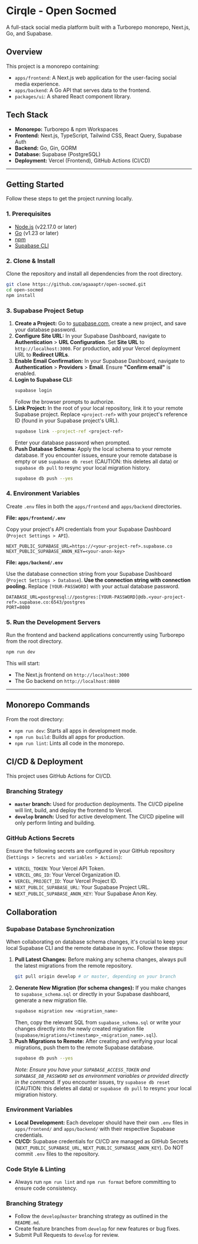 # Cirqle - Open Socmed

A full-stack social media platform built with a Turborepo monorepo, Next.js, Go, and Supabase.

## Overview

This project is a monorepo containing:

- `apps/frontend`: A Next.js web application for the user-facing social media experience.
- `apps/backend`: A Go API that serves data to the frontend.
- `packages/ui`: A shared React component library.

## Tech Stack

- **Monorepo:** Turborepo & npm Workspaces
- **Frontend:** Next.js, TypeScript, Tailwind CSS, React Query, Supabase Auth
- **Backend:** Go, Gin, GORM
- **Database:** Supabase (PostgreSQL)
- **Deployment:** Vercel (Frontend), GitHub Actions (CI/CD)

---

## Getting Started

Follow these steps to get the project running locally.

### 1. Prerequisites

- [Node.js](https://nodejs.org/) (v22.17.0 or later)
- [Go](https://go.dev/) (v1.23 or later)
- [npm](https://www.npmjs.com/)
- [Supabase CLI](https://supabase.com/docs/guides/cli)

### 2. Clone & Install

Clone the repository and install all dependencies from the root directory.

```bash
git clone https://github.com/agaaaptr/open-socmed.git
cd open-socmed
npm install
```

### 3. Supabase Project Setup

1.  **Create a Project:** Go to [supabase.com](https://supabase.com), create a new project, and save your database password.
2.  **Configure Site URL:** In your Supabase Dashboard, navigate to **Authentication** > **URL Configuration**. Set **Site URL** to `http://localhost:3000`. For production, add your Vercel deployment URL to **Redirect URLs**.
3.  **Enable Email Confirmation:** In your Supabase Dashboard, navigate to **Authentication** > **Providers** > **Email**. Ensure **"Confirm email"** is enabled.
4.  **Login to Supabase CLI:**
    ```bash
    supabase login
    ```
    Follow the browser prompts to authorize.
5.  **Link Project:** In the root of your local repository, link it to your remote Supabase project. Replace `<project-ref>` with your project's reference ID (found in your Supabase project's URL).
    ```bash
    supabase link --project-ref <project-ref>
    ```
    Enter your database password when prompted.
6.  **Push Database Schema:** Apply the local schema to your remote database. If you encounter issues, ensure your remote database is empty or use `supabase db reset` (CAUTION: this deletes all data) or `supabase db pull` to resync your local migration history.
    ```bash
    supabase db push --yes
    ```

### 4. Environment Variables

Create `.env` files in both the `apps/frontend` and `apps/backend` directories.

**File: `apps/frontend/.env`**

Copy your project's API credentials from your Supabase Dashboard (`Project Settings > API`).

```env
NEXT_PUBLIC_SUPABASE_URL=https://<your-project-ref>.supabase.co
NEXT_PUBLIC_SUPABASE_ANON_KEY=<your-anon-key>
```

**File: `apps/backend/.env`**

Use the database connection string from your Supabase Dashboard (`Project Settings > Database`). **Use the connection string with connection pooling.** Replace `[YOUR-PASSWORD]` with your actual database password.

```env
DATABASE_URL=postgresql://postgres:[YOUR-PASSWORD]@db.<your-project-ref>.supabase.co:6543/postgres
PORT=8080
```

### 5. Run the Development Servers

Run the frontend and backend applications concurrently using Turborepo from the root directory.

```bash
npm run dev
```

This will start:
- The Next.js frontend on `http://localhost:3000`
- The Go backend on `http://localhost:8080`

---

## Monorepo Commands

From the root directory:

- `npm run dev`: Starts all apps in development mode.
- `npm run build`: Builds all apps for production.
- `npm run lint`: Lints all code in the monorepo.

## CI/CD & Deployment

This project uses GitHub Actions for CI/CD.

### Branching Strategy

- **`master` branch:** Used for production deployments. The CI/CD pipeline will lint, build, and deploy the frontend to Vercel.
- **`develop` branch:** Used for active development. The CI/CD pipeline will only perform linting and building.

### GitHub Actions Secrets

Ensure the following secrets are configured in your GitHub repository (`Settings > Secrets and variables > Actions`):

- `VERCEL_TOKEN`: Your Vercel API Token.
- `VERCEL_ORG_ID`: Your Vercel Organization ID.
- `VERCEL_PROJECT_ID`: Your Vercel Project ID.
- `NEXT_PUBLIC_SUPABASE_URL`: Your Supabase Project URL.
- `NEXT_PUBLIC_SUPABASE_ANON_KEY`: Your Supabase Anon Key.

## Collaboration

### Supabase Database Synchronization

When collaborating on database schema changes, it's crucial to keep your local Supabase CLI and the remote database in sync. Follow these steps:

1.  **Pull Latest Changes:** Before making any schema changes, always pull the latest migrations from the remote repository.
    ```bash
    git pull origin develop # or master, depending on your branch
    ```
2.  **Generate New Migration (for schema changes):** If you make changes to `supabase_schema.sql` or directly in your Supabase dashboard, generate a new migration file.
    ```bash
    supabase migration new <migration_name>
    ```
    Then, copy the relevant SQL from `supabase_schema.sql` or write your changes directly into the newly created migration file (`supabase/migrations/<timestamp>_<migration_name>.sql`).
3.  **Push Migrations to Remote:** After creating and verifying your local migrations, push them to the remote Supabase database.
    ```bash
    supabase db push --yes
    ```
    *Note: Ensure you have your `SUPABASE_ACCESS_TOKEN` and `SUPABASE_DB_PASSWORD` set as environment variables or provided directly in the command.* If you encounter issues, try `supabase db reset` (CAUTION: this deletes all data) or `supabase db pull` to resync your local migration history.

### Environment Variables

- **Local Development:** Each developer should have their own `.env` files in `apps/frontend/` and `apps/backend/` with their respective Supabase credentials.
- **CI/CD:** Supabase credentials for CI/CD are managed as GitHub Secrets (`NEXT_PUBLIC_SUPABASE_URL`, `NEXT_PUBLIC_SUPABASE_ANON_KEY`). Do NOT commit `.env` files to the repository.

### Code Style & Linting

- Always run `npm run lint` and `npm run format` before committing to ensure code consistency.

### Branching Strategy

- Follow the `develop`/`master` branching strategy as outlined in the `README.md`.
- Create feature branches from `develop` for new features or bug fixes.
- Submit Pull Requests to `develop` for review.